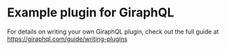 # Example plugin for GiraphQL

For details on writing your own GiraphQL plugin, check out the full guide at
https://giraphql.com/guide/writing-plugins
